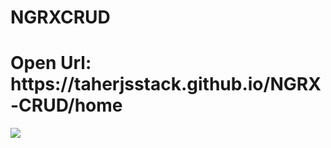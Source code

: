 # NGRXCRUD

<h1>Open Url: https://taherjsstack.github.io/NGRX-CRUD/home</h1>

<img src="assets/images/Screen-Shot.png">
